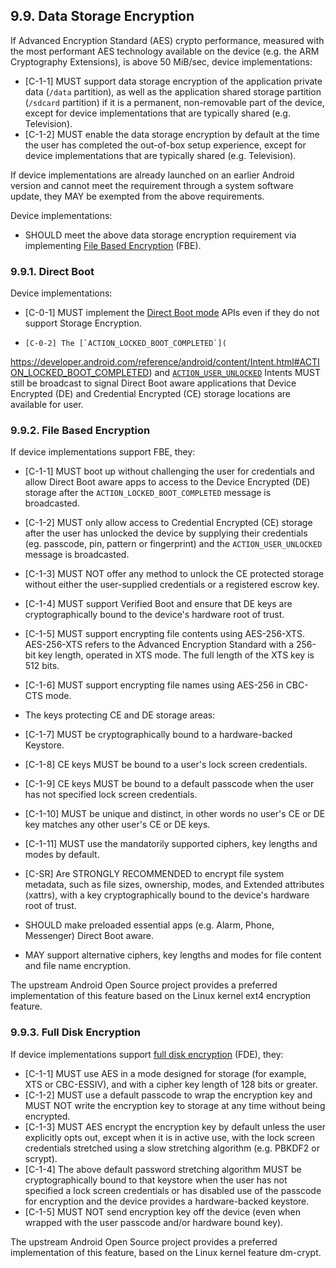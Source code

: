 ## 9.9\. Data Storage Encryption

If Advanced Encryption Standard (AES) crypto performance, measured with the most
performant AES technology available on the device (e.g. the ARM Cryptography
Extensions), is above 50 MiB/sec, device implementations:

*   [C-1-1] MUST support data storage encryption of the application private
data (`/data` partition), as well as the application shared storage partition
(`/sdcard` partition) if it is a permanent, non-removable part of the device,
except for device implementations that are typically shared (e.g.
Television).
*   [C-1-2] MUST enable the data storage encryption by default at the time
the user has completed the out-of-box setup experience, except for device
implementations that are typically shared (e.g. Television).

If device implementations are already launched on an earlier Android version
and cannot meet the requirement through a system software update, they MAY be
exempted from the above requirements.

Device implementations:

*    SHOULD meet the above data storage encryption
requirement via implementing [File Based Encryption](
https://source.android.com/security/encryption/file-based.html) (FBE).

### 9.9.1\. Direct Boot

Device implementations:

*    [C-0-1] MUST implement the [Direct Boot mode](
http://developer.android.com/preview/features/direct-boot.html) APIs even if
they do not support Storage Encryption.

*     [C-0-2] The [`ACTION_LOCKED_BOOT_COMPLETED`](
https://developer.android.com/reference/android/content/Intent.html#ACTION_LOCKED_BOOT_COMPLETED)
and [`ACTION_USER_UNLOCKED`](https://developer.android.com/reference/android/content/Intent.html#ACTION_USER_UNLOCKED)
Intents MUST still be broadcast to signal Direct Boot aware applications that
Device Encrypted (DE) and Credential Encrypted (CE) storage locations are
available for user.

### 9.9.2\. File Based Encryption

If device implementations support FBE, they:

*    [C-1-1] MUST boot up without challenging the user for credentials and
allow Direct Boot aware apps to access to the Device Encrypted (DE) storage
after the `ACTION_LOCKED_BOOT_COMPLETED` message is broadcasted.
*    [C-1-2] MUST only allow access to Credential Encrypted (CE) storage after
the user has unlocked the device by supplying their credentials
(eg. passcode, pin, pattern or fingerprint) and the `ACTION_USER_UNLOCKED`
message is broadcasted.
*    [C-1-3] MUST NOT offer any method to unlock the CE protected storage
without either the user-supplied credentials or a registered escrow key.
*    [C-1-4] MUST support Verified Boot and ensure that DE keys are
cryptographically bound to the device's hardware root of trust.
*    [C-1-5] MUST support encrypting file contents using AES-256-XTS.
AES-256-XTS refers to the Advanced Encryption Standard with
a 256-bit key length, operated in XTS mode.  The full length of the XTS key
is 512 bits.
*    [C-1-6] MUST support encrypting file names using AES-256 in CBC-CTS mode.

*   The keys protecting CE and DE storage areas:

   *   [C-1-7] MUST be cryptographically bound to a hardware-backed Keystore.
   *   [C-1-8] CE keys MUST be bound to a user's lock screen credentials.
   *   [C-1-9] CE keys MUST be bound to a default passcode when the user has
not specified lock screen credentials.
   *   [C-1-10] MUST be unique and distinct, in other words no user's CE or DE
   key matches any other user's CE or DE keys.

   *    [C-1-11] MUST use the mandatorily supported ciphers, key lengths and
   modes by default.
*    [C-SR] Are STRONGLY RECOMMENDED to encrypt file system metadata, such as
file sizes, ownership, modes, and Extended attributes (xattrs), with a key
cryptographically bound to the device's hardware root of trust.

*    SHOULD make preloaded essential apps (e.g. Alarm, Phone, Messenger)
Direct Boot aware.
*    MAY support alternative ciphers, key lengths and modes for file content
and file name encryption.

The upstream Android Open Source project provides a preferred implementation of
this feature based on the Linux kernel ext4 encryption feature.

### 9.9.3\. Full Disk Encryption

If device implementations support [full disk encryption](
http://source.android.com/devices/tech/security/encryption/index.html)
(FDE), they:

*   [C-1-1] MUST use AES in a mode designed for storage (for example, XTS
or CBC-ESSIV), and with a cipher key length of 128 bits or greater.
*   [C-1-2] MUST use a default passcode to wrap the encryption key and
MUST NOT write the encryption key to storage at any time
without being encrypted.
*   [C-1-3] MUST AES encrypt the encryption key by default unless the user
   explicitly opts out, except when it is in active use, with the lock screen
   credentials stretched using a slow stretching algorithm
   (e.g. PBKDF2 or scrypt).
*   [C-1-4] The above default password stretching algorithm MUST be
cryptographically bound to that keystore when the user has not specified a lock
screen credentials or has disabled use of the passcode for encryption and
the device provides a hardware-backed keystore.
*   [C-1-5] MUST NOT send encryption key off the device
(even when wrapped with the user passcode and/or hardware bound key).

The upstream Android Open Source project provides a preferred implementation
of this feature, based on the Linux kernel feature dm-crypt.
